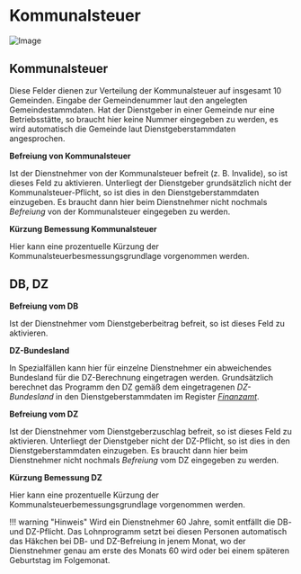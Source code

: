 # Kommunalsteuer

![Image](<img/image143.png>)

## Kommunalsteuer

Diese Felder dienen zur Verteilung der Kommunalsteuer auf insgesamt 10 Gemeinden. Ein­gabe der Gemeindenummer laut den angelegten Gemeindestammdaten. Hat der Dienstgeber in einer Gemeinde nur eine Betriebsstätte, so braucht hier keine Nummer eingegeben zu werden, es wird automatisch die Gemeinde laut Dienstgeberstammdaten angesprochen.

**Befreiung von Kommunalsteuer**

Ist der Dienstnehmer von der Kommunalsteuer befreit (z. B. Invalide), so ist dieses Feld zu aktivieren. Unterliegt der Dienstgeber grundsätzlich nicht der Kommunalsteuer-Pflicht, so ist dies in den Dienstgeberstammdaten einzugeben. Es braucht dann hier beim Dienstnehmer nicht nochmals *Befreiung* von der Kommunalsteuer eingegeben zu werden.

**Kürzung Bemessung Kommunalsteuer**

Hier kann eine prozentuelle Kürzung der Kommunalsteuerbesmessungsgrundlage vorgenommen werden.

## DB, DZ

**Befreiung vom DB**

Ist der Dienstnehmer vom Dienstgeberbeitrag befreit, so ist dieses Feld zu aktivieren.

**DZ-Bundesland**

In Spezialfällen kann hier für einzelne Dienstnehmer ein abweichendes Bundesland für die DZ-Berechnung eingetragen werden. Grundsätzlich berechnet das Programm den DZ gemäß dem eingetragenen *DZ-Bundesland* in den Dienstgeberstammdaten im Register [*Finanzamt*](../Klientenstammdaten/Stammdaten_Klient/Finanzamt.md).

**Befreiung vom DZ**

Ist der Dienstnehmer vom Dienstgeberzuschlag befreit, so ist dieses Feld zu aktivieren. Unterliegt der Dienstgeber nicht der DZ-Pflicht, so ist dies in den Dienstgeberstammdaten einzugeben. Es braucht dann hier beim Dienstnehmer nicht nochmals *Befreiung* vom DZ eingegeben zu werden.

**Kürzung Bemessung DZ**

Hier kann eine prozentuelle Kürzung der Kommunalsteuerbemessungsgrundlage vorgenommen werden.

!!! warning "Hinweis"
    Wird ein Dienstnehmer 60 Jahre, somit entfällt die DB- und DZ-Pflicht. Das Lohnprogramm setzt bei diesen Personen automatisch das Häkchen bei DB- und DZ-Befreiung in jenem Monat, wo der Dienstnehmer genau am erste des Monats 60 wird oder bei einem späteren Geburtstag im Folgemonat.